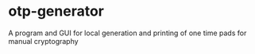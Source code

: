 # otp-generator
A program and GUI for local generation and printing of one time pads for manual cryptography
